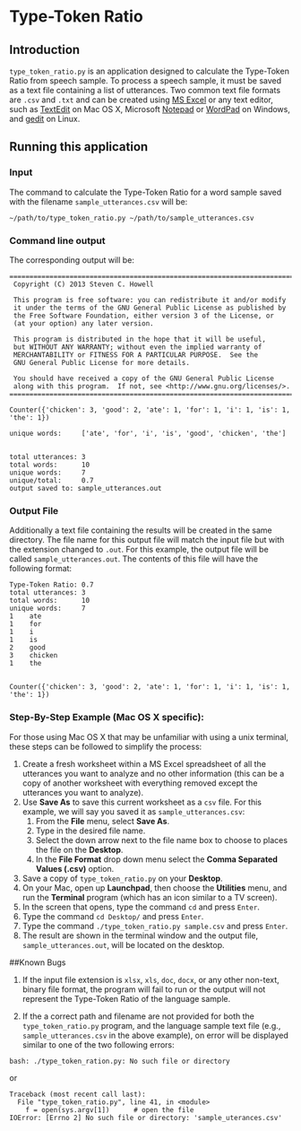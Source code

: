 # Type-Token Ratio

## Introduction
`type_token_ratio.py` is an application designed to calculate the Type-Token Ratio from speech sample.  To process a speech sample, it must be saved as a text file containing a list of utterances.  Two common text file formats are `.csv` and `.txt` and can be created using [MS Excel](https://support.bigcommerce.com/articles/Public/What-is-a-CSV-file-and-how-do-I-save-my-spreadsheet-as-one) or any text editor, such as [TextEdit](http://www.macworld.com/article/3030198/software/hurray-for-textedit-a-secret-powerhouse-of-rich-text.html) on Mac OS X, Microsoft [Notepad](https://en.wikipedia.org/wiki/Microsoft_Notepad) or [WordPad](https://en.wikipedia.org/wiki/WordPad) on Windows, and [gedit](https://wiki.gnome.org/Apps/Gedit) on Linux.


## Running this application
### Input
The command to calculate the Type-Token Ratio for a word sample saved with the filename `sample_utterances.csv` will be:
```
~/path/to/type_token_ratio.py ~/path/to/sample_utterances.csv
```

### Command line output
The corresponding output will be:
```
================================================================================
 Copyright (C) 2013 Steven C. Howell
 
 This program is free software: you can redistribute it and/or modify
 it under the terms of the GNU General Public License as published by
 the Free Software Foundation, either version 3 of the License, or
 (at your option) any later version.
 
 This program is distributed in the hope that it will be useful,
 but WITHOUT ANY WARRANTY; without even the implied warranty of
 MERCHANTABILITY or FITNESS FOR A PARTICULAR PURPOSE.  See the
 GNU General Public License for more details.
 
 You should have received a copy of the GNU General Public License
 along with this program.  If not, see <http://www.gnu.org/licenses/>.
================================================================================

Counter({'chicken': 3, 'good': 2, 'ate': 1, 'for': 1, 'i': 1, 'is': 1, 'the': 1}) 

unique words:     ['ate', 'for', 'i', 'is', 'good', 'chicken', 'the'] 


total utterances: 3
total words:      10
unique words:     7
unique/total:     0.7
output saved to: sample_utterances.out
```

### Output File

Additionally a text file containing the results will be created in the same directory.  The file name for this output file will match the input file but with the extension changed to `.out`.  For this example, the output file will be called `sample_utterances.out`.  The contents of this file will have the following format:
```
Type-Token Ratio: 0.7
total utterances: 3
total words:      10
unique words:     7
1	 ate
1	 for
1	 i
1	 is
2	 good
3	 chicken
1	 the


Counter({'chicken': 3, 'good': 2, 'ate': 1, 'for': 1, 'i': 1, 'is': 1, 'the': 1})
```

### Step-By-Step Example (Mac OS X specific): 
For those using Mac OS X that may be unfamiliar with using a unix terminal, these steps can be followed to simplify the process:

1. Create a fresh worksheet within a MS Excel spreadsheet of all the utterances you want to analyze and no other information (this can be a copy of another worksheet with everything removed except the utterances you want to analyze).
2. Use **Save As** to save this current worksheet as a `csv` file.  For this example, we will say you saved it as `sample_utterances.csv`:
    1. From the **File** menu, select **Save As**.
    2. Type in the desired file name.
    3. Select the down arrow next to the file name box to choose to places the file on the **Desktop**.  
    4. In the **File Format** drop down menu select the **Comma Separated Values (.csv)** option.
3. Save a copy of `type_token_ratio.py` on your **Desktop**.
4.  On your Mac, open up **Launchpad**, then choose the **Utilities** menu, and run the **Terminal** program (which has an icon similar to a TV screen).
5. In the screen that opens, type the command `cd` and press `Enter`.
6. Type the command `cd Desktop/` and press `Enter`.
7. Type the command `./type_token_ratio.py sample.csv` and press `Enter`.
8. The result are shown in the terminal window and the output file, `sample_utterances.out`, will be located on the desktop.  

##Known Bugs
1. If the input file extension is `xlsx`, `xls`, `doc`, `docx`, or any other non-text, binary file format, the program will fail to run or the output will not represent the Type-Token Ratio of the language sample.

2. If the a correct path and filename are not provided for both the `type_token_ratio.py` program, and the language sample text file (e.g., `sample_utterances.csv` in the above example), on error will be displayed similar to one of the two following errors:
```
bash: ./type_token_ration.py: No such file or directory
```
or
```
Traceback (most recent call last):
  File "type_token_ratio.py", line 41, in <module>
    f = open(sys.argv[1])      # open the file
IOError: [Errno 2] No such file or directory: 'sample_uterances.csv'
```